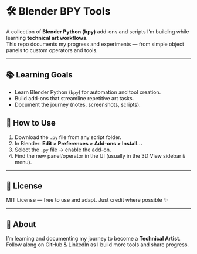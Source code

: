 # 🛠️ Blender BPY Tools

A collection of **Blender Python (bpy)** add-ons and scripts I’m building while learning **technical art workflows**.  
This repo documents my progress and experiments — from simple object panels to custom operators and tools.

---

## 📚 Learning Goals
- Learn Blender Python (`bpy`) for automation and tool creation.
- Build add-ons that streamline repetitive art tasks.
- Document the journey (notes, screenshots, scripts).

## 🔧 How to Use
1. Download the `.py` file from any script folder.  
2. In Blender: **Edit > Preferences > Add-ons > Install...**  
3. Select the `.py` file → enable the add-on.  
4. Find the new panel/operator in the UI (usually in the 3D View sidebar `N` menu).

---

## 📜 License
MIT License — free to use and adapt. Just credit where possible ✨

---

## 🙌 About
I’m learning and documenting my journey to become a **Technical Artist**.  
Follow along on GitHub & LinkedIn as I build more tools and share progress.